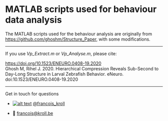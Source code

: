# MATLAB scripts used for behaviour data analysis

The MATLAB scripts used for the behaviour analysis are originally from https://github.com/ghoshm/Structure_Paper, with some modifications.

___

If you use *Vp_Extract.m* or *Vp_Analyse.m*, please cite:

https://doi.org/10.1523/ENEURO.0408-19.2020 <br />
Ghosh M, Rihel J. 2020. Hierarchical Compression Reveals Sub-Second to Day-Long Structure in Larval Zebrafish Behavior. eNeuro. doi:10.1523/ENEURO.0408-19.2020

___

Get in touch for questions

  * [![alt text][1.2]][1] [@francois_kroll](https://twitter.com/francois_kroll)

  * :email: francois@kroll.be

<!-- icons with padding -->
[1.1]: http://i.imgur.com/tXSoThF.png (twitter icon with padding)

<!-- icons without padding -->
[1.2]: http://i.imgur.com/wWzX9uB.png (twitter icon without padding)

<!-- links to your social media accounts -->
[1]: https://twitter.com/francois_kroll
